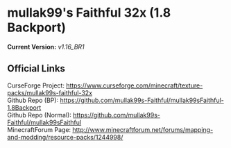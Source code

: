 # mullak99's Faithful 32x (1.8 Backport)

**Current Version:** _v1.16_BR1_  

## Official Links

CurseForge Project: https://www.curseforge.com/minecraft/texture-packs/mullak99s-faithful-32x  
Github Repo (BP): https://github.com/mullak99s-Faithful/mullak99sFaithful-1.8Backport  
Github Repo (Normal): https://github.com/mullak99s-Faithful/mullak99sFaithful  
MinecraftForum Page: http://www.minecraftforum.net/forums/mapping-and-modding/resource-packs/1244998/  

